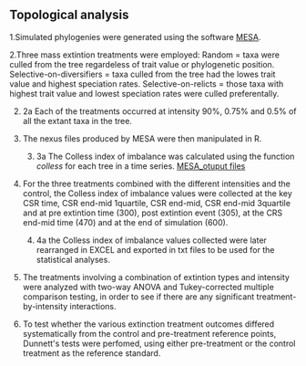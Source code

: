 Topological analysis
--------------------
1.Simulated phylogenies were generated using the software [MESA](http://datadryad.org/resource/doi:10.5061/dryad.sm379/15).

2.Three mass extintion treatments were employed: 
Random = taxa were culled from the tree regardeless of trait value or phylogenetic position.
Selective-on-diversifiers = taxa culled from the tree had the lowes trait value and highest speciation rates.
Selective-on-relicts = those taxa with highest trait value and lowest speciation rates were culled preferentally. 

   2. 2a Each of the treatments occurred at intensity 90%, 0.75% and 0.5% of all the extant taxa in the tree.
  
3. The nexus files produced by MESA were then manipulated in R. 

   3. 3a The Colless index of imbalance was calculated using the function *colless* for each tree in a time series. [MESA_otuput files](http://datadryad.org/resource/doi:10.5061/dryad.sm379)
  
4.  For the three treatments combined with the different intensities and the control, the Colless index of imbalance values were collected at the key CSR time, CSR end-mid 1quartile, CSR end-mid, CSR end-mid 3quartile and at pre extintion time (300), post extintion event (305), at the CRS end-mid time (470) and at the end of simulation (600).
   
    4. 4a the Colless index of imbalance values collected were later rearranged in EXCEL and exported in txt files to be used for the statistical analyses.
   
5. The treatments involving a combination of extintion types and intensity were analyzed with two-way ANOVA and Tukey-corrected multiple comparison testing, in order to see if there are any significant treatment-by-intensity interactions. 
6. To test whether the various extinction treatment outcomes differed systematically from the control and pre-treatment reference points,  Dunnett's tests were perfomed, using either pre-treatment or the control treatment as the reference standard.
